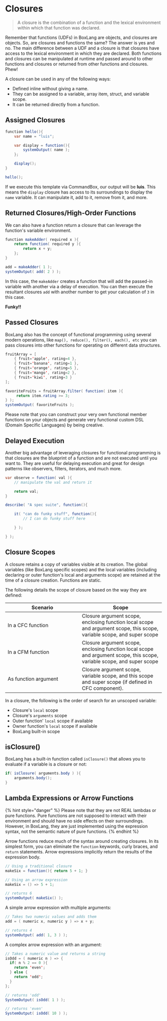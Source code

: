 # Closures

> A closure is the combination of a function and the lexical environment within which that function was declared.

Remember that functions (UDFs) in BoxLang are objects, and closures are objects. So, are closures and functions the same? The answer is yes and no. The main difference between a UDF and a closure is that closures have access to the lexical environment in which they are declared. Both functions and closures can be manipulated at runtime and passed around to other functions and closures or returned from other functions and closures. Phew!

A closure can be used in any of the following ways:

* Defined inline without giving a name.
* They can be assigned to a variable, array item, struct, and variable scope.
* It can be returned directly from a function.

## Assigned Closures

```java
function hello(){
    var name = "luis";

    var display = function(){
        systemOutput( name );
    };

    display();
}

hello();
```

If we execute this template via CommandBox, our output will be **luis**. This means the `display` closure has access to its surroundings to display the `name` variable. It can manipulate it, add to it, remove from it, and more.

## Returned Closures/High-Order Functions

We can also have a function return a closure that can leverage the function's variable environment.

```java
function makeAdder( required x ){
    return function( required y ){
        return x + y;
    };
}

add = makeAdder( 1 );
systemOutput( add( 2 ) );
```

In this case, the `makeAdder` creates a function that will add the passed-in variable with another via a delay of execution. You can then execute the resultant closures `add` with another number to get your calculation of `3` in this case.

**Funky!!**

## Passed Closures

BoxLang also has the concept of functional programming using several modern operations, like `map(), reduce(), filter(), each(), etc` you can pass closures into other functions for operating on different data structures.

```java
fruitArray = [
    { fruit='apple', rating=4 },
    { fruit='banana', rating=1 },
    { fruit='orange', rating=5 },
    { fruit='mango', rating=2 },
    { fruit='kiwi', rating=3 }
];

favoriteFruits = fruitArray.filter( function( item ){
     return item.rating >= 3;
} );
systemOutput( favoriteFruits );
```

Please note that you can construct your very own functional member functions on your objects and generate very functional custom DSL (Domain Specific Languages) by being creative.

## Delayed Execution

Another big advantage of leveraging closures for functional programming is that closures are the blueprint of a function and are not executed until you want to. They are useful for delaying execution and great for design patterns like observers, filters, iterators, and much more.

```java
var observe = function( val ){
    // manipulate the val and return it

    return val;
}

describe( "A spec suite", function(){

    it( "can do funky stuff", function(){
        // I can do funky stuff here

    } );

} );
```

## Closure Scopes

A closure retains a copy of variables visible at its creation. The global variables (like BoxLang specific scopes) and the local variables (including declaring or outer function's local and arguments scope) are retained at the time of a closure creation. Functions are static.

The following details the scope of closure based on the way they are defined:

<table><thead><tr><th width="223">Scenario</th><th>Scope</th></tr></thead><tbody><tr><td>In a CFC function</td><td>Closure argument scope, enclosing function local scope and argument scope, this scope, variable scope, and super scope</td></tr><tr><td>In a CFM function</td><td>Closure argument scope, enclosing function local scope and argument scope, this scope, variable scope, and super scope</td></tr><tr><td>As function argument</td><td>Closure argument scope, variable scope, and this scope and super scope (if defined in CFC component).</td></tr></tbody></table>

In a closure, the following is the order of search for an unscoped variable:

* Closure's `local` scope
* Closure's `arguments` scope
* Outer function' `local` scope if available
* Owner function's `local` scope if available
* BoxLang built-in scope

## isClosure()

BoxLang has a built-in function called `isClosure()` that allows you to evaluate if a variable is a closure or not:

```java
if( isClosure( arguments.body ) ){
    arguments.body();
}
```

## Lambda Expressions or Arrow Functions

{% hint style="danger" %}
Please note that they are not REAL lambdas or pure functions. Pure functions are not supposed to interact with their environment and should have no side effects on their surroundings. However, in BoxLang, they are just implemented using the expression syntax, not the semantic nature of pure functions.
{% endhint %}

Arrow functions reduce much of the syntax around creating closures. In its simplest form, you can eliminate the `function` keywords, curly braces, and `return` statements. Arrow expressions implicitly return the results of the expression body.

```java
// Using a traditional closure
makeSix = function(){ return 5 + 1; }

// Using an arrow expression
makeSix = () => 5 + 1;

// returns 6
systemOutput( makeSix() );
```

A simple arrow expression with multiple arguments:

```java
// Takes two numeric values and adds them
add = ( numeric x, numeric y ) => x + y;

// returns 4
systemOutput( add( 1, 3 ) );
```

A complex arrow expression with an argument:

```java
// Takes a numeric value and returns a string
isOdd = ( numeric n ) => {
  if( n % 2 == 0 ){
    return 'even';
  } else {
    return 'odd';
  }
};

// returns 'odd'
SystemOutput( isOdd( 1 ) );

// returns 'even'
SystemOutput( isOdd( 10 ) );
```
